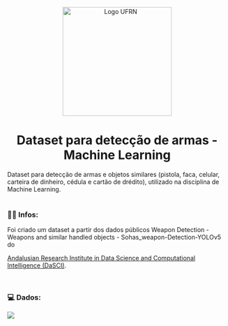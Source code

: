 <!--Banner session-->
<p align="center">
  <img src="https://i.postimg.cc/6qftVLj5/logotipo-ufrn-removebg.png" alt="Logo UFRN" tittle="Logo UFRN" width="250">
</p>

<!--About session-->
<h1 align="center">Dataset para detecção de armas - Machine Learning</h1>

Dataset para detecção de armas e objetos similares (pistola, faca, celular, carteira de dinheiro, cédula e cartão de drédito), utilizado na disciplina de Machine Learning.
<br><br>

<!-- Infos -->
<h3> 👩‍💻 Infos: </h3>
Foi criado um dataset a partir dos dados públicos Weapon Detection - Weapons and similar handled objects - Sohas_weapon-Detection-YOLOv5 do

[Andalusian Research Institute in Data Science and Computational Intelligence (DaSCI)](https://dasci.es/transferencia/open-data/24705/).

<br>
<!-- Dados -->
<h3> 💻 Dados: </h3>
<p align="left">
  <code><img src="https://i.postimg.cc/cL5fKTrL/dados-reduzidos.png"></code>
</p><br>
